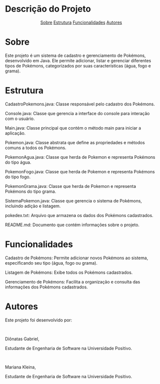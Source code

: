 # Descrição do Projeto

<p align="center">
<a href="#sobre">Sobre</a> 
<a href="#estrutura">Estrutura</a>
<a href="#funcionalidades">Funcionalidades</a>
<a href="#autores">Autores</a>
</p>

# Sobre 

<p>Este projeto é um sistema de cadastro e gerenciamento de Pokémons, desenvolvido em Java. Ele permite adicionar, listar e gerenciar diferentes tipos de Pokémons, categorizados por suas características (água, fogo e grama).</p>

# Estrutura
<p>CadastroPokemons.java: Classe responsável pelo cadastro dos Pokémons.</p>  
<p>Console.java: Classe que gerencia a interface do console para interação com o usuário.</p>
<p>Main.java: Classe principal que contém o método main para iniciar a aplicação.</p>
<p>Pokemon.java: Classe abstrata que define as propriedades e métodos comuns a todos os Pokémons.</p>
<p>PokemonAgua.java: Classe que herda de Pokemon e representa Pokémons do tipo água.</p>
<p>PokemonFogo.java: Classe que herda de Pokemon e representa Pokémons do tipo fogo.</p>
<p>PokemonGrama.java: Classe que herda de Pokemon e representa Pokémons do tipo grama.</p>
<p>SistemaPokemon.java: Classe que gerencia o sistema de Pokémons, incluindo adição e listagem.</p>
<p>pokedex.txt: Arquivo que armazena os dados dos Pokémons cadastrados.</p>
<p>README.md: Documento que contém informações sobre o projeto.</p>

# Funcionalidades

<p>Cadastro de Pokémons: Permite adicionar novos Pokémons ao sistema, especificando seu tipo (água, fogo ou grama).</p>
<p>Listagem de Pokémons: Exibe todos os Pokémons cadastrados.</p>
<p>Gerenciamento de Pokémons: Facilita a organização e consulta das informações dos Pokémons cadastrados.</p>

# Autores 
<p>Este projeto foi desenvolvido por:</p><br>
<p>Diônatas Gabriel,</p>
<p>Estudante de Engenharia de Software na Universidade Positivo.</p><br>
<p>Mariana Kleina,</p>
<p>Estudante de Engenharia de Software na Universidade Positivo.</p>
